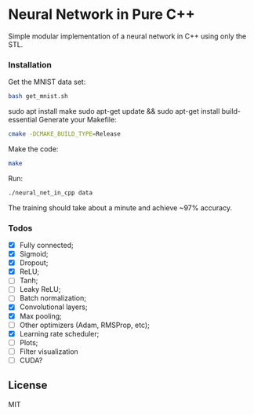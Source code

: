 # Neural Network in Pure C++

Simple modular implementation of a neural network in C++ using only the STL. 

### Installation
Get the MNIST data set:

```sh
bash get_mnist.sh
```
sudo apt install make
sudo apt-get update && sudo apt-get install build-essential
Generate your Makefile:
```sh
cmake -DCMAKE_BUILD_TYPE=Release
```
Make the code:
```sh
make
```
Run:
```sh
./neural_net_in_cpp data
```
The training should take about a minute and achieve ~97% accuracy.

### Todos
 - [x] Fully connected;
 - [x] Sigmoid;
 - [x] Dropout;
 - [x] ReLU;
 - [ ] Tanh;
 - [ ] Leaky ReLU;
 - [ ] Batch normalization;
 - [x] Convolutional layers;
 - [x] Max pooling;
 - [ ] Other optimizers (Adam, RMSProp, etc);
 - [x] Learning rate scheduler;
 - [ ] Plots;
 - [ ] Filter visualization
 - [ ] CUDA?

License
----

MIT
